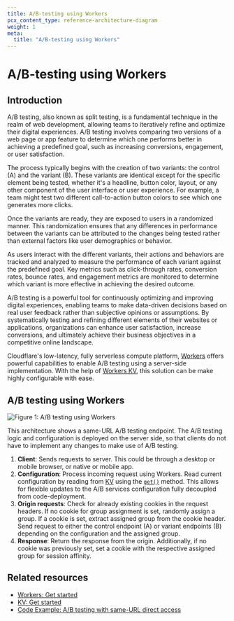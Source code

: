 ```yaml
---
title: A/B-testing using Workers
pcx_content_type: reference-architecture-diagram
weight: 1
meta:
  title: "A/B-testing using Workers"
---
```


# A/B-testing using Workers

## Introduction

A/B testing, also known as split testing, is a fundamental technique in the realm of web development, allowing teams to iteratively refine and optimize their digital experiences. A/B testing involves comparing two versions of a web page or app feature to determine which one performs better in achieving a predefined goal, such as increasing conversions, engagement, or user satisfaction.

The process typically begins with the creation of two variants: the control (A) and the variant (B). These variants are identical except for the specific element being tested, whether it's a headline, button color, layout, or any other component of the user interface or user experience. For example, a team might test two different call-to-action button colors to see which one generates more clicks.

Once the variants are ready, they are exposed to users in a randomized manner. This randomization ensures that any differences in performance between the variants can be attributed to the changes being tested rather than external factors like user demographics or behavior.

As users interact with the different variants, their actions and behaviors are tracked and analyzed to measure the performance of each variant against the predefined goal. Key metrics such as click-through rates, conversion rates, bounce rates, and engagement metrics are monitored to determine which variant is more effective in achieving the desired outcome.

A/B testing is a powerful tool for continuously optimizing and improving digital experiences, enabling teams to make data-driven decisions based on real user feedback rather than subjective opinions or assumptions. By systematically testing and refining different elements of their websites or applications, organizations can enhance user satisfaction, increase conversions, and ultimately achieve their business objectives in a competitive online landscape.

Cloudflare's low-latency, fully serverless compute platform, [Workers](/workers/) offers powerful capabilities to enable A/B testing using a server-side implementation. With the help of [Workers KV](/kv/), this solution can be make highly configurable with ease.

## A/B testing using Workers

![Figure 1: A/B testing using Workers](/images/reference-architecture/a-b-testing-workers/a-b-testing-workers.svg "Figure 1: A/B testing using Workers")

This architecture shows a same-URL A/B testing endpoint. The A/B testing logic and configuration is deployed on the server side, so that clients do not have to implement any changes to make use of A/B testing.

1. **Client**: Sends requests to server. This could be through a desktop or mobile browser, or native or mobile app.
2. **Configuration**: Process incoming request using Workers. Read current configuration by reading from [KV](/kv/) using the [`get()`](/kv/api/read-key-value-pairs/) method. This allows for flexible updates to the A/B services configuration fully decoupled from code-deployment.
3. **Origin requests**: Check for already existing cookies in the request headers. If no cookie for group assignment is set, randomly assign a group. If a cookie is set, extract assigned group from the cookie header. Send request to either the control endpoint (A) or variant endpoints (B) depending on the configuration and the assigned group.
4. **Response**: Return the response from the origin. Additionally, if no cookie was previously set, set a cookie with the respective assigned group for session affinity.

## Related resources

- [Workers: Get started](/workers/get-started/)
- [KV: Get started](/kv/get-started/)
- [Code Example: A/B testing with same-URL direct access](/workers/examples/ab-testing/)
